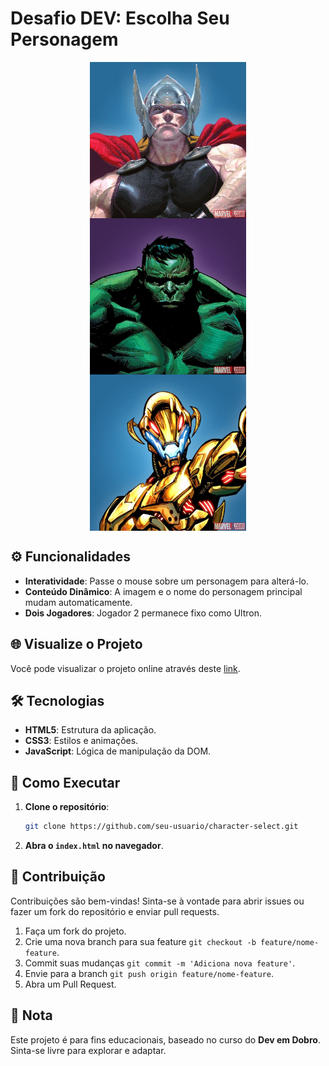 <!-- Projeto Finalizado -->
# Desafio DEV: Escolha Seu Personagem



<div align="center">
  <img src="./src/imagens/thor.jpg" alt="Thor Banner" width="250" style="display: block;">
  <img src="./src/imagens/hulk.jpg" alt="Hulk Banner" width="250" style="display: block;">
  <img src="./src/imagens/ultron.jpg" alt="Ultron Banner" width="250" style="display: block;">
</div>

## ⚙️ Funcionalidades

- **Interatividade**: Passe o mouse sobre um personagem para alterá-lo.
- **Conteúdo Dinâmico**: A imagem e o nome do personagem principal mudam automaticamente.
- **Dois Jogadores**: Jogador 2 permanece fixo como Ultron.

## 🌐 Visualize o Projeto

Você pode visualizar o projeto online através deste [link](https://devandreotti.github.io/dev-hero-selector/).

## 🛠 Tecnologias

- **HTML5**: Estrutura da aplicação.
- **CSS3**: Estilos e animações.
- **JavaScript**: Lógica de manipulação da DOM.

## 🚀 Como Executar

1. **Clone o repositório**:
   ```bash
   git clone https://github.com/seu-usuario/character-select.git
   ```
2. **Abra o `index.html` no navegador**.

## 💪 Contribuição

Contribuições são bem-vindas! Sinta-se à vontade para abrir issues ou fazer um fork do repositório e enviar pull requests.

1. Faça um fork do projeto.
2. Crie uma nova branch para sua feature `git checkout -b feature/nome-feature`.
3. Commit suas mudanças `git commit -m 'Adiciona nova feature'`.
4. Envie para a branch `git push origin feature/nome-feature`.
5. Abra um Pull Request.

## 📝 Nota

Este projeto é para fins educacionais, baseado no curso do **Dev em Dobro**. Sinta-se livre para explorar e adaptar.

